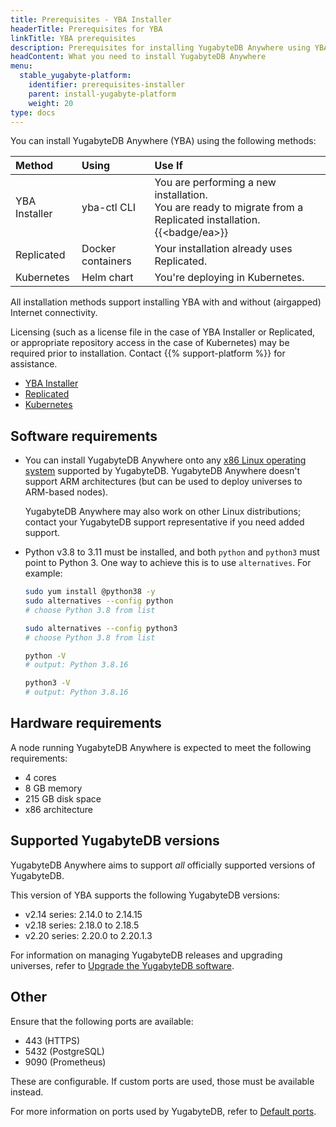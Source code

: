 ```yaml
---
title: Prerequisites - YBA Installer
headerTitle: Prerequisites for YBA
linkTitle: YBA prerequisites
description: Prerequisites for installing YugabyteDB Anywhere using YBA Installer
headContent: What you need to install YugabyteDB Anywhere
menu:
  stable_yugabyte-platform:
    identifier: prerequisites-installer
    parent: install-yugabyte-platform
    weight: 20
type: docs
---
```


You can install YugabyteDB Anywhere (YBA) using the following methods:

| Method | Using | Use If |
| :--- | :--- | :--- |
| YBA Installer | yba-ctl CLI | You are performing a new installation.<br>You are ready to migrate from a Replicated installation. {{<badge/ea>}} |
| Replicated | Docker containers | Your installation already uses Replicated. |
| Kubernetes | Helm chart | You're deploying in Kubernetes. |

All installation methods support installing YBA with and without (airgapped) Internet connectivity.

Licensing (such as a license file in the case of YBA Installer or Replicated, or appropriate repository access in the case of Kubernetes) may be required prior to installation. Contact {{% support-platform %}} for assistance.

<ul class="nav nav-tabs-alt nav-tabs-yb">

  <li>
    <a href="../installer/" class="nav-link active">
      <i class="fa-solid fa-building" aria-hidden="true"></i>YBA Installer</a>
  </li>

  <li>
    <a href="../default/" class="nav-link">
      <i class="fa-solid fa-cloud"></i>Replicated</a>
  </li>

  <li>
    <a href="../kubernetes/" class="nav-link">
      <i class="fa-regular fa-dharmachakra" aria-hidden="true"></i>Kubernetes</a>
  </li>

</ul>

## Software requirements

- You can install YugabyteDB Anywhere onto any [x86 Linux operating system](../../../../reference/configuration/operating-systems/#yugabytedb-anywhere) supported by YugabyteDB. YugabyteDB Anywhere doesn't support ARM architectures (but can be used to deploy universes to ARM-based nodes).

    YugabyteDB Anywhere may also work on other Linux distributions; contact your YugabyteDB support representative if you need added support.

- Python v3.8 to 3.11 must be installed, and both `python` and `python3` must point to Python 3. One way to achieve this is to use `alternatives`. For example:

    ```sh
    sudo yum install @python38 -y
    sudo alternatives --config python
    # choose Python 3.8 from list

    sudo alternatives --config python3
    # choose Python 3.8 from list

    python -V
    # output: Python 3.8.16

    python3 -V
    # output: Python 3.8.16
    ```

## Hardware requirements

A node running YugabyteDB Anywhere is expected to meet the following requirements:

- 4 cores
- 8 GB memory
- 215 GB disk space
- x86 architecture

## Supported YugabyteDB versions

YugabyteDB Anywhere aims to support _all_ officially supported versions of YugabyteDB.

This version of YBA supports the following YugabyteDB versions:

- v2.14 series: 2.14.0 to 2.14.15
- v2.18 series: 2.18.0 to 2.18.5
- v2.20 series: 2.20.0 to 2.20.1.3

For information on managing YugabyteDB releases and upgrading universes, refer to [Upgrade the YugabyteDB software](../../../manage-deployments/upgrade-software/).

## Other

Ensure that the following ports are available:

- 443 (HTTPS)
- 5432 (PostgreSQL)
- 9090 (Prometheus)

These are configurable. If custom ports are used, those must be available instead.

For more information on ports used by YugabyteDB, refer to [Default ports](../../../../reference/configuration/default-ports).
